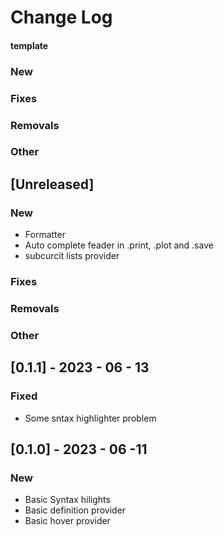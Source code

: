 # Change Log
#### template
### New
### Fixes
### Removals
### Other
## [Unreleased]
### New
- Formatter
- Auto complete feader in .print, .plot and .save
- subcurcit lists provider
### Fixes
### Removals
### Other
## [0.1.1] - 2023 - 06 - 13
### Fixed
- Some sntax highlighter problem
## [0.1.0] - 2023 - 06 -11
### New
- Basic Syntax hilights
- Basic definition provider
- Basic hover provider